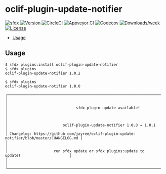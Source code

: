 # oclif-plugin-update-notifier
[![sfdx](https://img.shields.io/badge/cli-sfdx-brightgreen.svg)](https://developer.salesforce.com/tools/sfdxcli)
[![Version](https://img.shields.io/npm/v/oclif-plugin-update-notifier.svg)](https://npmjs.org/package/oclif-plugin-update-notifier)
[![CircleCI](https://circleci.com/gh/jayree/oclif-plugin-update-notifier/tree/master.svg?style=shield)](https://circleci.com/gh/jayree/oclif-plugin-update-notifier/tree/master)
[![Appveyor CI](https://ci.appveyor.com/api/projects/status/github/jayree/oclif-plugin-update-notifier?branch=master&svg=true)](https://ci.appveyor.com/project/jayree/oclif-plugin-update-notifier/branch/master)
[![Codecov](https://codecov.io/gh/jayree/oclif-plugin-update-notifier/branch/master/graph/badge.svg)](https://codecov.io/gh/jayree/oclif-plugin-update-notifier)
[![Downloads/week](https://img.shields.io/npm/dw/oclif-plugin-update-notifier.svg)](https://npmjs.org/package/oclif-plugin-update-notifier)
[![License](https://img.shields.io/npm/l/oclif-plugin-update-notifier.svg)](https://github.com/jayree/oclif-plugin-update-notifier/blob/master/package.json)

<!-- toc -->
* [Usage](#usage)
<!-- tocstop -->

## Usage

<!-- usage -->
```sh-session
$ sfdx plugins:install oclif-plugin-update-notifier
$ sfdx plugins
oclif-plugin-update-notifier 1.0.2
```
<!-- usagestop -->

```sh-session
$ sfdx plugins
oclif-plugin-update-notifier 1.0.0

╭────────────────────────────────────────────────────────────────────────────────────────────╮
│                                                                                            │
│                               sfdx-plugin update available!                                │
│                                                                                            │
│                         oclif-plugin-update-notifier 1.0.0 → 1.0.1                         │
│ Changelog: https://github.com/jayree/oclif-plugin-update-notifier/blob/master/CHANGELOG.md │
│                                                                                            │
│                     run sfdx update or sfdx plugins:update to update!                      │
│                                                                                            │
╰────────────────────────────────────────────────────────────────────────────────────────────╯
```
